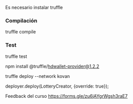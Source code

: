 Es necesario instalar truffle

### Compilación

truffle compile

### Test

truffle test

npm install @truffle/hdwallet-provider@1.2.2

truffle deploy --network kovan

deployer.deploy(LotteryCreator, {override: true});

Feedback del curso
https://forms.gle/zu6jAYgrWgsh3raE7